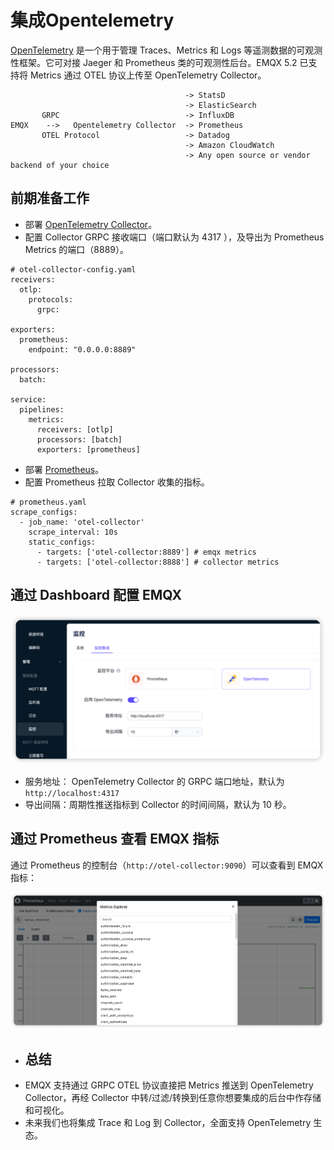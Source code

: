 # 集成Opentelemetry
[OpenTelemetry](https://opentelemetry.io/docs/what-is-opentelemetry/) 是一个用于管理 Traces、Metrics 和 Logs 等遥测数据的可观测性框架。它可对接 Jaeger 和 Prometheus 类的可观测性后台。EMQX 5.2 已支持将 Metrics 通过 OTEL 协议上传至 OpenTelemetry Collector。
```
                                       -> StatsD
                                       -> ElasticSearch        
       GRPC                            -> InfluxDB
EMQX    -->   Opentelemetry Collector  -> Prometheus
       OTEL Protocol                   -> Datadog
                                       -> Amazon CloudWatch
                                       -> Any open source or vendor backend of your choice
```
## 前期准备工作
- 部署 [OpenTelemetry Collector](https://opentelemetry.io/docs/collector/getting-started)。
- 配置 Collector GRPC 接收端口（端口默认为 4317 ），及导出为 Prometheus Metrics 的端口（8889）。
```
# otel-collector-config.yaml
receivers:
  otlp:
    protocols:
      grpc:

exporters:
  prometheus:
    endpoint: "0.0.0.0:8889"
      
processors:
  batch:
  
service:  
  pipelines:    
    metrics:
      receivers: [otlp]
      processors: [batch]
      exporters: [prometheus]
```
- 部署 [Prometheus](https://prometheus.io/docs/prometheus/latest/installation)。
- 配置 Prometheus 拉取 Collector 收集的指标。
```
# prometheus.yaml
scrape_configs:
  - job_name: 'otel-collector'
    scrape_interval: 10s
    static_configs:
      - targets: ['otel-collector:8889'] # emqx metrics
      - targets: ['otel-collector:8888'] # collector metrics
```
## 通过 Dashboard 配置 EMQX

![OpenTelemetry-Dashboard](./assets/opentelemetry-dashboard-zh.png)
- 服务地址： OpenTelemetry Collector 的 GRPC 端口地址，默认为`http://localhost:4317`
- 导出间隔：周期性推送指标到 Collector 的时间间隔，默认为 10 秒。

## 通过 Prometheus 查看 EMQX 指标
通过 Prometheus 的控制台（`http://otel-collector:9090`）可以查看到 EMQX 指标：

![OpenTelemetry-Prometheus](./assets/opentelemetry-prometheus.png)

- ## 总结
- EMQX 支持通过 GRPC OTEL 协议直接把 Metrics 推送到 OpenTelemetry Collector，再经 Collector 中转/过滤/转换到任意你想要集成的后台中作存储和可视化。
- 未来我们也将集成 Trace 和 Log 到 Collector，全面支持 OpenTelemetry 生态。
